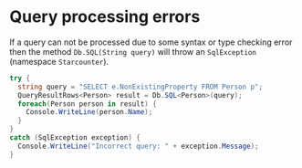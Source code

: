 # Query processing errors

If a query can not be processed due to some syntax or type checking error then the method <code>Db.SQL<T>(String query)</code> will throw an <code>SqlException</code> (namespace <code>Starcounter</code>).

```cs
try {
  string query = "SELECT e.NonExistingProperty FROM Person p";
  QueryResultRows<Person> result = Db.SQL<Person>(query);
  foreach(Person person in result) {
    Console.WriteLine(person.Name);
  }
}
catch (SqlException exception) {
  Console.WriteLine("Incorrect query: " + exception.Message);
}
```
